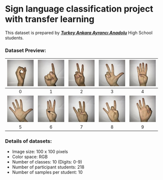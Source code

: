 # Sign language classification project with transfer learning

This dataset is prepared by ***[Turkey Ankara Ayrancı Anadolu](http://ayrancianadolu.meb.k12.tr)*** High School students.

### Dataset Preview:

|<img src="examples/example_0.JPG">|<img src="examples/example_1.JPG">|<img src="examples/example_2.JPG">|<img src="examples/example_3.JPG">|<img src="examples/example_4.JPG">|
|:-:|:-:|:-:|:-:|:-:|
|0|1|2|3|4|
|<img src="examples/example_5.JPG">|<img src="examples/example_6.JPG">|<img src="examples/example_7.JPG">|<img src="examples/example_8.JPG">|<img src="examples/example_9.JPG">|
|5|6|7|8|9|

### Details of datasets:
- Image size: 100 x 100 pixels
- Color space: RGB
- Number of classes: 10 (Digits: 0-9)
- Number of participant students: 218
- Number of samples per student: 10
